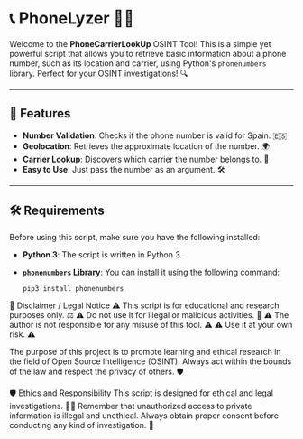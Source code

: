 # 📞 PhoneLyzer 🕵️‍♂️

Welcome to the **PhoneCarrierLookUp** OSINT Tool! This is a simple yet powerful script that allows you to retrieve basic information about a phone number, such as its location and carrier, using Python's `phonenumbers` library. Perfect for your OSINT investigations! 🔍

---

## 🚀 **Features**

- **Number Validation**: Checks if the phone number is valid for Spain. 🇪🇸
- **Geolocation**: Retrieves the approximate location of the number. 🌍
- **Carrier Lookup**: Discovers which carrier the number belongs to. 📶
- **Easy to Use**: Just pass the number as an argument. 🛠️

---

## 🛠️ **Requirements**

Before using this script, make sure you have the following installed:

- **Python 3**: The script is written in Python 3.
- **`phonenumbers` Library**: You can install it using the following command:

  ```bash
  pip3 install phonenumbers


🚨 Disclaimer / Legal Notice
⚠️ This script is for educational and research purposes only. ⚖️
⚠️ Do not use it for illegal or malicious activities. 🚫
⚠️ The author is not responsible for any misuse of this tool. ⚠️
⚠️ Use it at your own risk. ⚠️

The purpose of this project is to promote learning and ethical research in the field of Open Source Intelligence (OSINT). Always act within the bounds of the law and respect the privacy of others. 🛡️






🛡️ Ethics and Responsibility
This script is designed for ethical and legal investigations. 🕵️‍♀️
Remember that unauthorized access to private information is illegal and unethical. Always obtain proper consent before conducting any kind of investigation. 🤝
